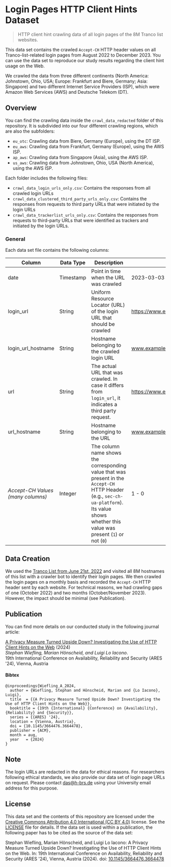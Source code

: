 # Login Pages HTTP Client Hints Dataset

> HTTP client hint crawling data of all login pages of the 8M Tranco list websites.

This data set contains the crawled `Accept-CH` HTTP header values on all Tranco-list-related login pages from August 2022 to December 2023. You can use the data set to reproduce our study results regarding the client hint usage on the Web.

We crawled the data from three different continents (North America: Johnstown, Ohio, USA; Europe: Frankfurt and Biere, Germany; Asia: Singapore) and two different Internet Service Providers (ISP), which were Amazon Web Services (AWS) and Deutsche Telekom (DT).

## Overview

You can find the crawling data inside the `crawl_data_redacted` folder of this repository. It is subdivided into our four different crawling regions, which are also the subfolders:

- `eu_otc`: Crawling data from Biere, Germany (Europe), using the DT ISP.
- `eu_aws`: Crawling data from Frankfurt, Germany (Europe), using the AWS ISP.
- `ap_aws`: Crawling data from Singapore (Asia), using the AWS ISP.
- `us_aws`: Crawling data from Johnstown, Ohio, USA (North America), using the AWS ISP.

Each folder includes the following files:

- `crawl_data_login_urls_only.csv`: Contains the responses from all crawled login URLs
- `crawl_data_clustered_third_party_urls_only.csv`: Contains the responses from requests to third party URLs that were initiated by the login URLs
- `crawl_data_trackerlist_urls_only.csv`: Contains the responses from requests to third-party URLs that were identified as trackers and initiated by the login URLs.

### General

Each data set file contains the following columns:

| Column                            | Data Type | Description                                                                                                                                                                                   | Example                            |
| --------------------------------- | --------- | --------------------------------------------------------------------------------------------------------------------------------------------------------------------------------------------- | ---------------------------------- |
| date                              | Timestamp | Point in time when the URL was crawled                                                                                                                                                        | 2023-03-03 14:45:25.525            |
| login_url                         | String    | Uniform Resource Locator (URL) of the login URL that should be crawled                                                                                                                        | https://www.example.com/login.html |
| login_url_hostname                | String    | Hostname belonging to the crawled login URL                                                                                                                                                   | www.example.com                    |
| url                               | String    | The actual URL that was crawled. In case it differs from `login_url`, it indicates a third party request.                                                                                     | https://www.example.com/index.html |
| url_hostname                      | String    | Hostname belonging to the URL                                                                                                                                                                 | www.example.com                    |
| _Accept-CH Values (many columns)_ | Integer   | The column name shows the corresponding value that was present in the `Accept-CH` HTTP Header (e.g., `sec-ch-ua-platform`). Its value shows whether this value was present (`1`) or not (`0`) | 1 - 0                              |

## Data Creation

We used the [Tranco List from June 21st, 2022](https://tranco-list.eu/list/GZP2K/full) and visited all 8M hostnames of this list with a crawler bot to identify their login pages. We then crawled the login pages on a monthly basis and recorded the `Accept-CH` HTTP header sent by each website. For technical reasons, we had crawling gaps of one (October 2022) and two months (October/November 2023). However, the impact should be minimal (see Publication).

## Publication

You can find more details on our conducted study in the following
journal article:

[A Privacy Measure Turned Upside Down? Investigating the Use of HTTP Client Hints on the Web] (2024)<br>
_Stephan Wiefling, Marian Hönscheid, and Luigi Lo Iacono_.<br>
19th International Conference on Availability, Reliability and Security (ARES '24), Vienna, Austria

[A Privacy Measure Turned Upside Down? Investigating the Use of HTTP Client Hints on the Web]: https://nbn-resolving.org/urn:nbn:de:hbz:1044-opus-83218 

#### Bibtex

```.bibtex
@inproceedings{Wiefling_A_2024,
  author = {Wiefling, Stephan and Hönscheid, Marian and {Lo Iacono}, Luigi},
  title  = {{A Privacy Measure Turned Upside Down? Investigating the Use of HTTP Client Hints on the Web}},
  booktitle = {19th {International} {Conference} on {Availability}, {Reliability} and {Security}},
  series = {{ARES} '24},
  location = {Vienna, Austria},
  doi = {10.1145/3664476.3664478},
  publisher = {ACM},
  month = aug,
  year   = {2024}
}
```

## Note

The login URLs are redacted in the data for ethical reasons. For researchers following ethical standards, we also provide our data set of login page URLs on request. Please contact das@h-brs.de using your University email address for this purpose.

## License

This data set and the contents of this repository are licensed under the
[Creative Commons Attribution 4.0 International (CC BY 4.0)] license.
See the [LICENSE](LICENSE) file for details. If the data set is used
within a publication, the following paper has to be cited as
the source of the data set:

Stephan Wiefling, Marian Hönscheid, and Luigi Lo Iacono: A Privacy Measure Turned Upside Down? Investigating the Use of HTTP Client Hints on the Web. In: 19th International Conference on Availability, Reliability and Security (ARES '24), Vienna, Austria (2024). doi: [10.1145/3664476.3664478](https://doi.org/10.1145/3664476.3664478)

[Creative Commons Attribution 4.0 International (CC BY 4.0)]: https://creativecommons.org/licenses/by/4.0/
[Tranco List from June 21st, 2022]: https://tranco-list.eu/list/GZP2K/full
